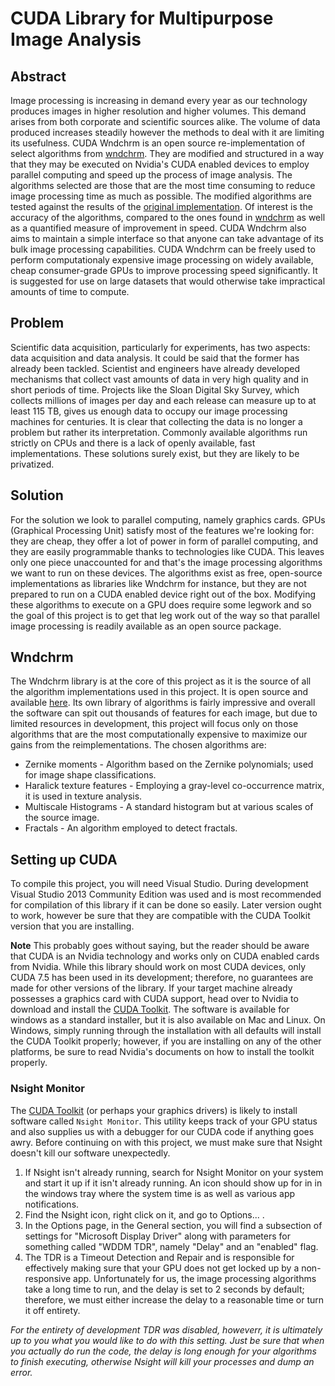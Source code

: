 # CUDA Library for Multipurpose Image Analysis

## Abstract

Image processing is increasing in demand every year as our technology produces
images in higher resolution and higher volumes. This demand arises from both
corporate and scientific sources alike. The volume of data produced increases
steadily however the methods to deal with it are limiting its usefulness. CUDA
Wndchrm is an open source re-implementation of select algorithms from
[wndchrm][]. They are modified and structured in a way that they may be
executed on Nvidia's CUDA enabled devices to employ parallel computing and
speed up the process of image analysis. The algorithms selected are those that
are the most time consuming to reduce image processing time as much as
possible. The modified algorithms are tested against the results of the
[original implementation][wndchrm].
Of interest is the accuracy of the algorithms, compared to the ones found in
[wndchrm][] as
well as a quantified measure of improvement in speed. CUDA Wndchrm also aims to
maintain a simple interface so that anyone can take advantage of its bulk image
processing capabilities. CUDA Wndchrm can be freely used to perform
computationaly expensive image processing on widely available, cheap
consumer-grade GPUs to improve processing speed significantly. It is suggested
for use on large datasets that would otherwise take impractical amounts of time
to compute. 

## Problem

Scientific data acquisition, particularly for experiments, has two aspects:
data acquisition and data analysis. It could be said that the former has
already been tackled. Scientist and engineers have already developed mechanisms
that collect vast amounts of data in very high quality and in short periods of
time. Projects like the Sloan Digital Sky Survey, which collects millions of
images per day and each release can measure up to at least 115 TB, gives us
enough data to occupy our image processing machines for centuries. It is clear
that collecting the data is no longer a problem but rather its interpretation.
Commonly available algorithms run strictly on CPUs and there is a lack of
openly available, fast implementations. These solutions surely exist, but they
are likely to be privatized. 

## Solution

For the solution we look to parallel computing, namely graphics cards. GPUs
(Graphical Processing Unit) satisfy most of the features we're looking for:
they are cheap, they offer a lot of power in form of parallel computing, and
they are easily programmable thanks to technologies like CUDA. This leaves only
one piece unaccounted for and that's the image processing algorithms we want to
run on these devices. The algorithms exist as free, open-source implementations
as libraries like Wndchrm for instance, but they are not prepared to run on a
CUDA enabled device right out of the box. Modifying these algorithms to execute
on a GPU does require some legwork and so the goal of this project is to get
that leg work out of the way so that parallel image processing is readily
available as an open source package.

## Wndchrm

The Wndchrm library is at the core of this project as it is the source of all
the algorithm implementations used in this project. It is open source and
available [here][wndchrm]. Its own library of algorithms is fairly impressive
and overall the software can spit out thousands of features for each image, but
due to limited resources in development, this project will focus only on those
algorithms that are the most computationally expensive to maximize our gains
from the reimplementations. The chosen algorithms are:

+ Zernike moments - Algorithm based on the Zernike polynomials; used for image shape classifications.  
+ Haralick texture features - Employing a gray-level co-occurrence matrix, it is used in texture analysis.  
+ Multiscale Histograms - A standard histogram but at various scales of the source image.  
+ Fractals - An algorithm employed to detect fractals.

## Setting up CUDA

To compile this project, you will need Visual Studio. During development Visual
Studio 2013 Community Edition was used and is most recommended for compilation
of this library if it can be done so easily. Later version ought to work,
however be sure that they are compatible with the CUDA Toolkit version that you
are installing.

**Note** This probably goes without saying, but the reader should be aware that
CUDA is an Nvidia technology and works only on CUDA enabled cards from Nvidia.
While this library should work on most CUDA devices, only CUDA 7.5 has been
used in its development; therefore, no guarantees are made for other versions
of the library.  If your target machine already possesses a graphics card with
CUDA support, head over to Nvidia to download and install the [CUDA Toolkit][].
The software is available for windows as a standard installer, but it is also
available on Mac and Linux. On Windows, simply running through the installation
with all defaults will install the CUDA Toolkit properly; however, if you are
installing on any of the other platforms, be sure to read Nvidia's documents on
how to install the toolkit properly.

### Nsight Monitor

The [CUDA Toolkit][] (or perhaps your graphics drivers) is likely to install
software called `Nsight Monitor`. This utility keeps track of your GPU status
and also supplies us with a debugger for our CUDA code if anything goes awry.
Before continuing on with this project, we must make sure that Nsight doesn't
kill our software unexpectedly.

1. If Nsight isn't already running, search for Nsight Monitor on your system
and start it up if it isn't already running. An icon should show up for in in
the windows tray where the system time is as well as various app notifications. 
2. Find the Nsight icon, right click on it, and go to Options... .
3. In the Options page, in the General section, you will find a subsection of
settings for "Microsoft Display Driver" along with parameters for something
called "WDDM TDR", namely "Delay" and an "enabled" flag. 
4. The TDR is a Timeout Detection and Repair and is responsible for effectively
making sure that your GPU does not get locked up by a non-responsive app.
Unfortunately for us, the image processing algorithms take a long time to run,
and the delay is set to 2 seconds by default; therefore, we must either
increase the delay to a reasonable time or turn it off entirety. 

*For the entirety of development TDR was disabled, howeverr, it is ultimately
up to you what you would like to do with this setting. Just be sure that when
you actually do run the code, the delay is long enough for your algorithms to
finish executing, otherwise Nsight will kill your processes and dump an error.*

[wndchrm]: http://scfbm.biomedcentral.com/articles/10.1186/1751-0473-3-13
[CUDA Toolkit]: https://developer.nvidia.com/cuda-downloads

